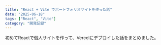 ```yaml
---
title: "React + Vite でポートフォリオサイトを作った話"
date: "2025-06-18"
tags: ["React", "Vite"]
category: "開発記録"
---
```


初めてReactで個人サイトを作って、Vercelにデプロイした話をまとめました。